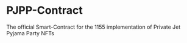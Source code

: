 # PJPP-Contract
The official Smart-Contract for the 1155 implementation of Private Jet Pyjama Party NFTs
